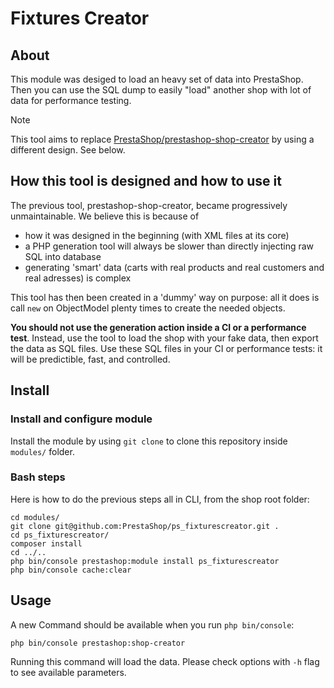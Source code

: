 # Fixtures Creator

## About

This module was desiged to load an heavy set of data into PrestaShop. Then you can use the SQL dump to easily "load" another shop with lot of data for performance testing.

> [!NOTE]
> This tool aims to replace [PrestaShop/prestashop-shop-creator](https://github.com/PrestaShop/prestashop-shop-creator) by using a different design. See below.

## How this tool is designed and how to use it

The previous tool, prestashop-shop-creator, became progressively unmaintainable. We believe this is because of
- how it was designed in the beginning (with XML files at its core)
- a PHP generation tool will always be slower than directly injecting raw SQL into database
- generating 'smart' data (carts with real products and real customers and real adresses) is complex

This tool has then been created in a 'dummy' way on purpose: all it does is call `new` on ObjectModel plenty times to create the needed objects.

**You should not use the generation action inside a CI or a performance test**. Instead, use the tool to load the shop with your fake data, then export the data as SQL files. Use these SQL files in your CI or performance tests: it will be predictible, fast, and controlled.

## Install

### Install and configure module

Install the module by using `git clone` to clone this repository inside `modules/` folder.

### Bash steps

Here is how to do the previous steps all in CLI, from the shop root folder:

```
cd modules/
git clone git@github.com:PrestaShop/ps_fixturescreator.git .
cd ps_fixturescreator/
composer install
cd ../..
php bin/console prestashop:module install ps_fixturescreator
php bin/console cache:clear
```

## Usage

A new Command should be available when you run `php bin/console`:
```
php bin/console prestashop:shop-creator
```

Running this command will load the data. Please check options with `-h` flag to see available parameters.
